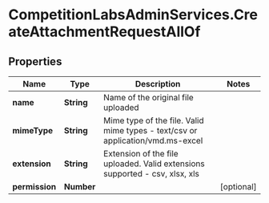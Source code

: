 # CompetitionLabsAdminServices.CreateAttachmentRequestAllOf

## Properties

Name | Type | Description | Notes
------------ | ------------- | ------------- | -------------
**name** | **String** | Name of the original file uploaded | 
**mimeType** | **String** | Mime type of the file. Valid mime types - text/csv or application/vmd.ms-excel | 
**extension** | **String** | Extension of the file uploaded. Valid extensions supported - csv, xlsx, xls | 
**permission** | **Number** |  | [optional] 


